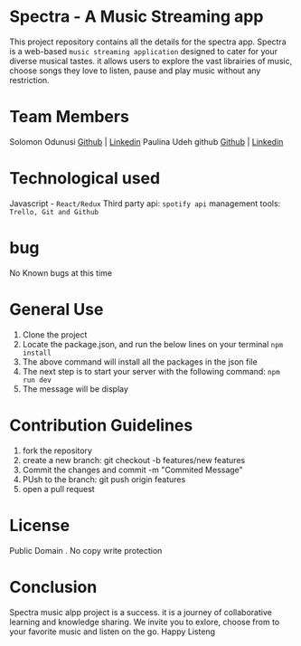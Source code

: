 # Spectra - A Music Streaming app

This project repository contains all the details for the spectra app.
Spectra is a web-based `music streaming application` designed to cater for your diverse musical tastes. it allows users to explore the vast librairies of music, choose songs they love to listen, pause and play music without any restriction.

# Team Members
Solomon Odunusi [Github](https://github.com/SolomonOdunusi) | [Linkedin]()
Paulina Udeh github [Github](https://github.com/paulina351) | [Linkedin]()

# Technological used 
Javascript - `React/Redux`
Third party api: `spotify api`
management tools: `Trello, Git and Github`


# bug
No Known bugs at this time

# General Use
1. Clone the project
2. Locate the package.json, and run the below lines on your terminal
	`npm install`
3. The above command will install all the packages in the json file
4. The next step is to start your server with the following command:
	`npm run dev`
5. The message will be display

# Contribution Guidelines
1. fork the repository
2. create a new branch: git checkout -b features/new features
3. Commit the changes and commit -m "Commited Message"
4. PUsh to the branch: git push origin features
5. open a pull request

# License
Public Domain . No copy write protection

# Conclusion

Spectra music alpp project is a success. it is a journey of collaborative learning and knowledge sharing. We invite you to exlore, choose from to your favorite music and listen on the go. Happy Listeng

